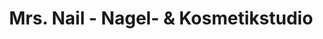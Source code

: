 ---
title: "Mrs. Nail - Nagel- & Kosmetikstudio"
url: /fischach/mrs-nail-nagel-und-kosmetikstudio/
shop: Kosmetik
---